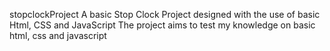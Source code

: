 stopclockProject
A basic Stop Clock Project designed with the use of basic Html, CSS and JavaScript The project aims to test my knowledge on basic html, css and javascript
